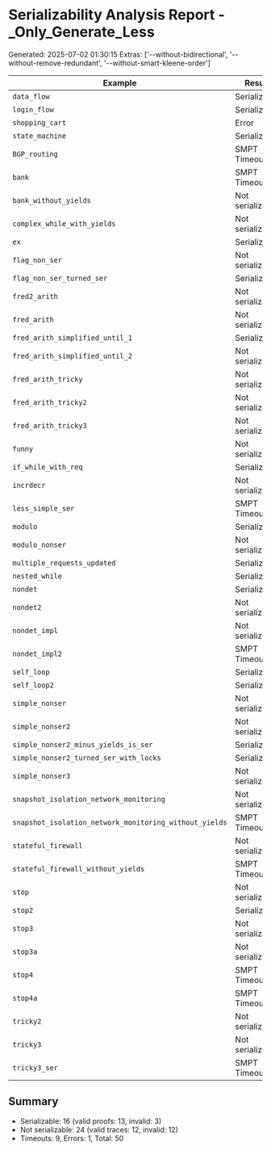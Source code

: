 # Serializability Analysis Report - _Only_Generate_Less
Generated: 2025-07-02 01:30:15
Extras: ['--without-bidirectional', '--without-remove-redundant', '--without-smart-kleene-order']

|Example|Result|CPU(s)|Valid?|
|--|--|--|--|
| `data_flow` |Serializable|9.00|✅|
| `login_flow` |Serializable|30.52|✅|
| `shopping_cart` |Error|4.25|N/A|
| `state_machine` |Serializable|36.21|✅|
| `BGP_routing` |SMPT Timeout|0.00|N/A|
| `bank` |SMPT Timeout|0.00|N/A|
| `bank_without_yields` |Not serializable|48.87|N/A|
| `complex_while_with_yields` |Not serializable|43.78|N/A|
| `ex` |Serializable|3.98|❌|
| `flag_non_ser` |Not serializable|33.50|N/A|
| `flag_non_ser_turned_ser` |Serializable|3.36|✅|
| `fred2_arith` |Not serializable|41.12|N/A|
| `fred_arith` |Not serializable|35.90|N/A|
| `fred_arith_simplified_until_1` |Serializable|32.48|✅|
| `fred_arith_simplified_until_2` |Not serializable|34.50|N/A|
| `fred_arith_tricky` |Not serializable|35.42|N/A|
| `fred_arith_tricky2` |Not serializable|5.42|✅|
| `fred_arith_tricky3` |Not serializable|7.60|✅|
| `funny` |Not serializable|2.79|✅|
| `if_while_with_req` |Serializable|2.22|✅|
| `incrdecr` |Not serializable|33.74|N/A|
| `less_simple_ser` |SMPT Timeout|0.00|N/A|
| `modulo` |Serializable|56.09|✅|
| `modulo_nonser` |Not serializable|7.18|✅|
| `multiple_requests_updated` |Serializable|14.23|✅|
| `nested_while` |Serializable|2.24|✅|
| `nondet` |Serializable|5.78|❌|
| `nondet2` |Not serializable|4.60|✅|
| `nondet_impl` |Not serializable|2.98|✅|
| `nondet_impl2` |SMPT Timeout|0.00|N/A|
| `self_loop` |Serializable|1.91|✅|
| `self_loop2` |Serializable|4.17|✅|
| `simple_nonser` |Not serializable|3.49|✅|
| `simple_nonser2` |Not serializable|2.65|✅|
| `simple_nonser2_minus_yields_is_ser` |Serializable|2.19|✅|
| `simple_nonser2_turned_ser_with_locks` |Serializable|3.01|❌|
| `simple_nonser3` |Not serializable|2.69|✅|
| `snapshot_isolation_network_monitoring` |Not serializable|29.35|✅|
| `snapshot_isolation_network_monitoring_without_yields` |SMPT Timeout|0.00|N/A|
| `stateful_firewall` |Not serializable|10.85|✅|
| `stateful_firewall_without_yields` |SMPT Timeout|0.00|N/A|
| `stop` |Not serializable|34.72|N/A|
| `stop2` |Serializable|49.00|✅|
| `stop3` |Not serializable|5.89|✅|
| `stop3a` |Not serializable|36.12|N/A|
| `stop4` |SMPT Timeout|0.00|N/A|
| `stop4a` |SMPT Timeout|0.00|N/A|
| `tricky2` |Not serializable|44.78|N/A|
| `tricky3` |Not serializable|56.59|N/A|
| `tricky3_ser` |SMPT Timeout|0.00|N/A|

## Summary
- Serializable: 16 (valid proofs: 13, invalid: 3)
- Not serializable: 24 (valid traces: 12, invalid: 12)
- Timeouts: 9, Errors: 1, Total: 50
